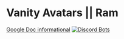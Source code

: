 # Vanity Avatars || Ram
[Google Doc informational](https://docs.google.com/document/d/e/2PACX-1vQiflR9riTz2ZXCJyzXoI_bRczBuUKpkV5ha_dhttnMC6BuzPfSAsbKWSJ9IyIy0aFQFbQpmRwtimUU/pub)
[![Discord Bots](https://top.gg/api/widget/687427956364279873.svg)](https://top.gg/bot/687427956364279873)
